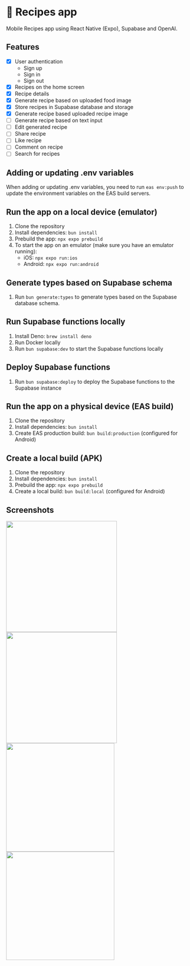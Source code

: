 # 🍔 Recipes app

Mobile Recipes app using React Native (Expo), Supabase and OpenAI.

## Features

- [x] User authentication
  - Sign up
  - Sign in
  - Sign out
- [x] Recipes on the home screen
- [x] Recipe details
- [x] Generate recipe based on uploaded food image
- [x] Store recipes in Supabase database and storage
- [x] Generate recipe based uploaded recipe image
- [ ] Generate recipe based on text input
- [ ] Edit generated recipe
- [ ] Share recipe
- [ ] Like recipe
- [ ] Comment on recipe
- [ ] Search for recipes

## Adding or updating .env variables

When adding or updating .env variables, you need to run `eas env:push` to update the environment variables on the EAS
build servers.

## Run the app on a local device (emulator)

1. Clone the repository
2. Install dependencies: `bun install`
3. Prebuild the app: `npx expo prebuild`
4. To start the app on an emulator (make sure you have an emulator running):
    - iOS: `npx expo run:ios`
    - Android: `npx expo run:android`

## Generate types based on Supabase schema

1. Run `bun generate:types` to generate types based on the Supabase database schema.

## Run Supabase functions locally

1. Install Deno: `brew install deno`
2. Run Docker locally
3. Run `bun supabase:dev` to start the Supabase functions locally

## Deploy Supabase functions

1. Run `bun supabase:deploy` to deploy the Supabase functions to the Supabase instance

## Run the app on a physical device (EAS build)

1. Clone the repository
2. Install dependencies: `bun install`
3. Create EAS production build: `bun build:production` (configured for Android)

## Create a local build (APK)

1. Clone the repository
2. Install dependencies: `bun install`
3. Prebuild the app: `npx expo prebuild`
4. Create a local build: `bun build:local` (configured for Android)

## Screenshots

<img src="https://github.com/user-attachments/assets/eb1db769-2307-4218-99c1-49fe7cbddba2" width="300"/>
<img src="https://github.com/user-attachments/assets/047d3ea1-2200-429a-831a-3c3514538104" width="300"/>
<img src="https://github.com/user-attachments/assets/4771c891-8ca4-4c5c-b60c-7dbef74847a2" width="293"/>
<img src="https://github.com/user-attachments/assets/50f57b37-237e-438d-b99d-bc4858cd2ca6" width="293"/>


